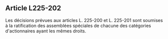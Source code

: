 Article L225-202
----
Les décisions prévues aux articles L. 225-200 et L. 225-201 sont soumises à la
ratification des assemblées spéciales de chacune des catégories d'actionnaires
ayant les mêmes droits.
